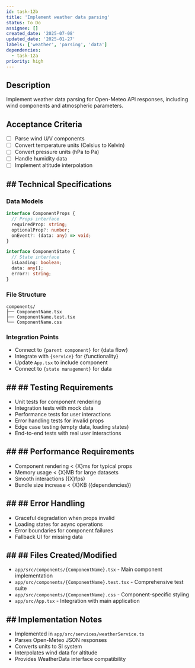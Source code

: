 ```yaml
---
id: task-12b
title: 'Implement weather data parsing'
status: To Do
assignee: []
created_date: '2025-07-08'
updated_date: '2025-01-27'
labels: ['weather', 'parsing', 'data']
dependencies:
  - task-12a
priority: high
---
```


## Description

Implement weather data parsing for Open-Meteo API responses, including wind components and atmospheric parameters.

## Acceptance Criteria
- [ ] Parse wind U/V components
- [ ] Convert temperature units (Celsius to Kelvin)
- [ ] Convert pressure units (hPa to Pa)
- [ ] Handle humidity data
- [ ] Implement altitude interpolation

## ## Technical Specifications

### Data Models
```typescript
interface ComponentProps {
  // Props interface
  requiredProp: string;
  optionalProp?: number;
  onEvent?: (data: any) => void;
}

interface ComponentState {
  // State interface
  isLoading: boolean;
  data: any[];
  error?: string;
}
```

### File Structure
```
components/
├── ComponentName.tsx
├── ComponentName.test.tsx
└── ComponentName.css
```

### Integration Points
- Connect to `{parent component}` for {data flow}
- Integrate with `{service}` for {functionality}
- Update `App.tsx` to include component
- Connect to `{state management}` for data

## ## ## Testing Requirements
- Unit tests for component rendering
- Integration tests with mock data
- Performance tests for user interactions
- Error handling tests for invalid props
- Edge case testing (empty data, loading states)
- End-to-end tests with real user interactions

## ## ## Performance Requirements
- Component rendering < {X}ms for typical props
- Memory usage < {X}MB for large datasets
- Smooth interactions ({X}fps)
- Bundle size increase < {X}KB ({dependencies})

## ## ## Error Handling
- Graceful degradation when props invalid
- Loading states for async operations
- Error boundaries for component failures
- Fallback UI for missing data

## ## ## Files Created/Modified
- `app/src/components/{ComponentName}.tsx` - Main component implementation
- `app/src/components/{ComponentName}.test.tsx` - Comprehensive test suite
- `app/src/components/{ComponentName}.css` - Component-specific styling
- `app/src/App.tsx` - Integration with main application

## ## Implementation Notes
- Implemented in `app/src/services/weatherService.ts`
- Parses Open-Meteo JSON responses
- Converts units to SI system
- Interpolates wind data for altitude
- Provides WeatherData interface compatibility 